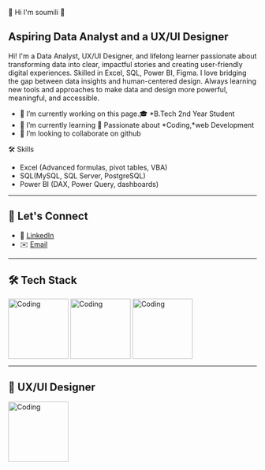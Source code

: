  👋 Hi I'm soumili 👋
## Aspiring Data Analyst and a UX/UI Designer
Hi! I'm a Data Analyst, UX/UI Designer, and lifelong learner passionate about transforming data into clear, impactful stories and creating user-friendly digital experiences.
Skilled in Excel, SQL, Power BI, Figma. I love bridging the gap between data insights and human-centered design.
Always learning new tools and approaches to make data and design more powerful, meaningful, and accessible.

- 🔭 I’m currently working on this page.🎓 *B.Tech 2nd Year Student  
- 🌱 I’m currently learning 🌱 Passionate about *Coding,*web Development 
- 👯 I’m looking to collaborate on github 

 🛠️ Skills

- Excel (Advanced formulas, pivot tables, VBA)
- SQL(MySQL, SQL Server, PostgreSQL)
- Power BI (DAX, Power Query, dashboards)

---

## 🌟 Let's Connect

- 💼 [LinkedIn](https://www.linkedin.com/in/soumili-dutta-557a14278/)
- ✉️ [Email](soumilid05@gmail.com)

---
## 🛠️ Tech Stack
<p>
   <img align="middle" alt="Coding" width="122" src="https://upload.wikimedia.org/wikipedia/commons/thumb/3/34/Microsoft_Office_Excel_%282019%E2%80%93present%29.svg/826px-Microsoft_Office_Excel_%282019%E2%80%93present%29.svg.png"/>
    <img align="middle" alt="Coding" width="122" src="https://upload.wikimedia.org/wikipedia/commons/thumb/d/d7/Sql_data_base_with_logo.svg/1200px-Sql_data_base_with_logo.svg.png"/>
     <img align="middle" alt="Coding" width="122" src="https://logos-world.net/wp-content/uploads/2022/02/Power-BI-Logo.png"/>
</p>

---
## 🎨 UX/UI Designer 
<p>
  <img align="middle" alt="Coding" width="122" src="https://1000logos.net/wp-content/uploads/2024/09/Figma-Logo.png"/>
</p>

